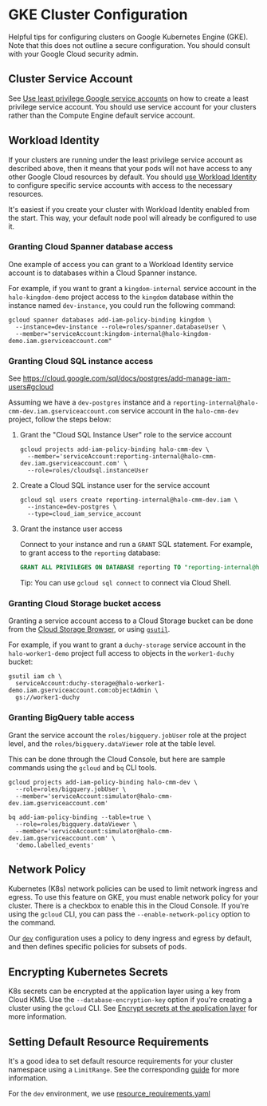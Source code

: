 # GKE Cluster Configuration

Helpful tips for configuring clusters on Google Kubernetes Engine (GKE). Note
that this does not outline a secure configuration. You should consult with your
Google Cloud security admin.

## Cluster Service Account

See
[Use least privilege Google service accounts](https://cloud.google.com/kubernetes-engine/docs/how-to/hardening-your-cluster#use_least_privilege_sa)
on how to create a least privilege service account. You should use service
account for your clusters rather than the Compute Engine default service
account.

## Workload Identity

If your clusters are running under the least privilege service account as
described above, then it means that your pods will not have access to any other
Google Cloud resources by default. You should
[use Workload Identity](https://cloud.google.com/kubernetes-engine/docs/how-to/workload-identity)
to configure specific service accounts with access to the necessary resources.

It's easiest if you create your cluster with Workload Identity enabled from the
start. This way, your default node pool will already be configured to use it.

### Granting Cloud Spanner database access

One example of access you can grant to a Workload Identity service account is to
databases within a Cloud Spanner instance.

For example, if you want to grant a `kingdom-internal` service account in the
`halo-kingdom-demo` project access to the `kingdom` database within the instance
named `dev-instance`, you could run the following command:

```shell
gcloud spanner databases add-iam-policy-binding kingdom \
  --instance=dev-instance --role=roles/spanner.databaseUser \
  --member="serviceAccount:kingdom-internal@halo-kingdom-demo.iam.gserviceaccount.com"
```

### Granting Cloud SQL instance access

See https://cloud.google.com/sql/docs/postgres/add-manage-iam-users#gcloud

Assuming we have a `dev-postgres` instance and a
`reporting-internal@halo-cmm-dev.iam.gserviceaccount.com` service account in the
`halo-cmm-dev` project, follow the steps below:

1.  Grant the "Cloud SQL Instance User" role to the service account

    ```shell
    gcloud projects add-iam-policy-binding halo-cmm-dev \
      --member='serviceAccount:reporting-internal@halo-cmm-dev.iam.gserviceaccount.com' \
      --role=roles/cloudsql.instanceUser
    ```

1.  Create a Cloud SQL instance user for the service account

    ```shell
    gcloud sql users create reporting-internal@halo-cmm-dev.iam \
      --instance=dev-postgres \
      --type=cloud_iam_service_account
    ```

1.  Grant the instance user access

    Connect to your instance and run a `GRANT` SQL statement. For example, to
    grant access to the `reporting` database:

    ```sql
    GRANT ALL PRIVILEGES ON DATABASE reporting TO "reporting-internal@halo-cmm-dev.iam";
    ```

    Tip: You can use `gcloud sql connect` to connect via Cloud Shell.

### Granting Cloud Storage bucket access

Granting a service account access to a Cloud Storage bucket can be done from the
[Cloud Storage Browser](https://console.cloud.google.com/storage/browser), or
using [`gsutil`](https://cloud.google.com/storage/docs/gsutil/commands/iam).

For example, if you want to grant a `duchy-storage` service account in the
`halo-worker1-demo` project full access to objects in the `worker1-duchy`
bucket:

```shell
gsutil iam ch \
  serviceAccount:duchy-storage@halo-worker1-demo.iam.gserviceaccount.com:objectAdmin \
  gs://worker1-duchy
```

### Granting BigQuery table access

Grant the service account the `roles/bigquery.jobUser` role at the project
level, and the `roles/bigquery.dataViewer` role at the table level.

This can be done through the Cloud Console, but here are sample commands using
the `gcloud` and `bq` CLI tools.

```shell
gcloud projects add-iam-policy-binding halo-cmm-dev \
  --role=roles/bigquery.jobUser \
  --member='serviceAccount:simulator@halo-cmm-dev.iam.gserviceaccount.com'
```

```shell
bq add-iam-policy-binding --table=true \
  --role=roles/bigquery.dataViewer \
  --member='serviceAccount:simulator@halo-cmm-dev.iam.gserviceaccount.com' \
  'demo.labelled_events'
```

## Network Policy

Kubernetes (K8s) network policies can be used to limit network ingress and
egress. To use this feature on GKE, you must enable network policy for your
cluster. There is a checkbox to enable this in the Cloud Console. If you're
using the `gcloud` CLI, you can pass the `--enable-network-policy` option to the
command.

Our [`dev`](../../src/main/k8s/dev/) configuration uses a policy to deny ingress
and egress by default, and then defines specific policies for subsets of pods.

## Encrypting Kubernetes Secrets

K8s secrets can be encrypted at the application layer using a key from Cloud
KMS. Use the `--database-encryption-key` option if you're creating a cluster
using the `gcloud` CLI. See
[Encrypt secrets at the application layer](https://cloud.google.com/kubernetes-engine/docs/how-to/encrypting-secrets)
for more information.

## Setting Default Resource Requirements

It's a good idea to set default resource requirements for your cluster namespace
using a `LimitRange`. See the corresponding
[guide](https://kubernetes.io/docs/tasks/administer-cluster/manage-resources/memory-default-namespace/)
for more information.

For the `dev` environment, we use
[resource_requirements.yaml](../../src/main/k8s/dev/resource_requirements.yaml)
